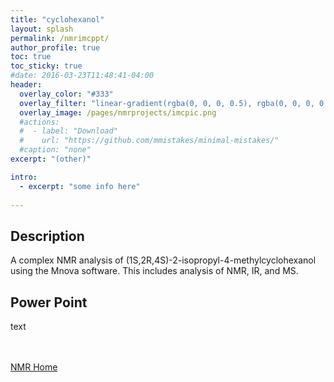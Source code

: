 ```yaml
---
title: "cyclohexanol"
layout: splash
permalink: /nmrimcppt/
author_profile: true
toc: true
toc_sticky: true
#date: 2016-03-23T11:48:41-04:00
header:
  overlay_color: "#333"
  overlay_filter: "linear-gradient(rgba(0, 0, 0, 0.5), rgba(0, 0, 0, 0.5))"
  overlay_image: /pages/nmrprojects/imcpic.png
  #actions:
  #  - label: "Download"
  #    url: "https://github.com/mmistakes/minimal-mistakes/"
  #caption: "none"
excerpt: "(other)"

intro: 
  - excerpt: "some info here"   
   
---
```

## Description
A complex NMR analysis of (1S,2R,4S)-2-isopropyl-4-methylcyclohexanol using the Mnova software. 
This includes analysis of NMR, IR, and MS.

## Power Point
text

<br><br>
[NMR Home](/nmrproj/)

